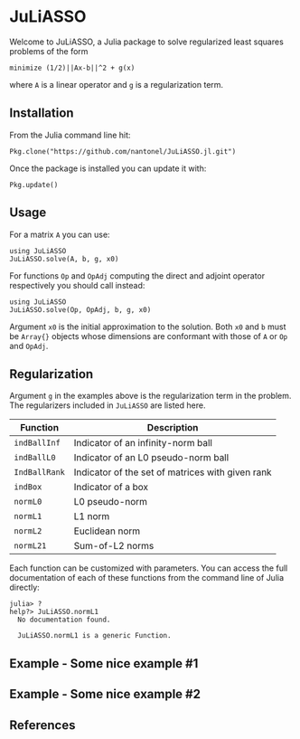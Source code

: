 # JuLiASSO

Welcome to JuLiASSO, a Julia package to solve regularized least squares problems of the form

	minimize (1/2)||Ax-b||^2 + g(x)

where `A` is a linear operator and `g` is a regularization term.

## Installation

From the Julia command line hit:

	Pkg.clone("https://github.com/nantonel/JuLiASSO.jl.git")
	
Once the package is installed you can update it with:

	Pkg.update()

## Usage

For a matrix `A` you can use:

	using JuLiASSO
	JuLiASSO.solve(A, b, g, x0)
	
For functions `Op` and `OpAdj` computing the direct and adjoint operator respectively you should call instead:

	using JuLiASSO
	JuLiASSO.solve(Op, OpAdj, b, g, x0)
	
Argument `x0` is the initial approximation to the solution. Both `x0` and `b` must be `Array{}` objects whose dimensions are conformant with those of `A` or `Op` and `OpAdj`.

## Regularization

Argument `g` in the examples above is the regularization term in the problem. The regularizers included in `JuLiASSO` are listed here.

Function        | Description
----------------|------------------------------------
`indBallInf`    | Indicator of an infinity-norm ball
`indBallL0`     | Indicator of an L0 pseudo-norm ball
`IndBallRank`   | Indicator of the set of matrices with given rank
`indBox`        | Indicator of a box
`normL0`        | L0 pseudo-norm
`normL1`        | L1 norm
`normL2`        | Euclidean norm
`normL21`       | Sum-of-L2 norms

Each function can be customized with parameters. You can access the full documentation of each of these functions from the command line of Julia directly:

	julia> ?
	help?> JuLiASSO.normL1
	  No documentation found.
	
	  JuLiASSO.normL1 is a generic Function.

## Example - Some nice example #1

## Example - Some nice example #2

## References